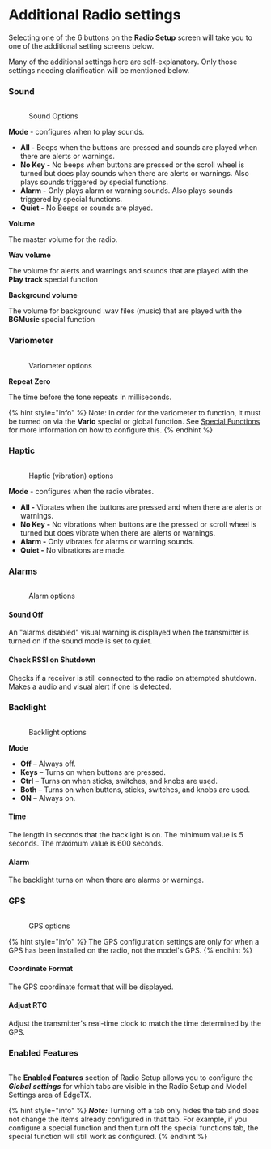 # Additional Radio settings

Selecting one of the 6 buttons on the **Radio Setup** screen will take you to one of the additional setting screens below.

Many of the additional settings here are self-explanatory. Only those settings needing clarification will be mentioned below.

### Sound

<figure><img src="../../../../.gitbook/assets/sound.png" alt=""><figcaption><p>Sound Options</p></figcaption></figure>

**Mode** - configures when to play sounds.

* **All -** Beeps when the buttons are pressed and sounds are played when there are alerts or warnings.
* **No Key -** No beeps when buttons are pressed or the scroll wheel is turned but does play sounds when there are alerts or warnings. Also plays sounds triggered by special functions.
* **Alarm -** Only plays alarm or warning sounds. Also plays sounds triggered by special functions.
* **Quiet -** No Beeps or sounds are played.&#x20;

**Volume**

The master volume for the radio.

**Wav volume**

The volume for alerts and warnings and sounds that are played with the **Play track** special function

**Background volume**

The volume for background .wav files (music) that are played with the **BGMusic** special function&#x20;

### Variometer

<figure><img src="../../../../.gitbook/assets/variometer.png" alt=""><figcaption><p>Variometer options</p></figcaption></figure>

**Repeat Zero**

The time before the tone repeats in milliseconds.

{% hint style="info" %}
Note: In order for the variometer to function, it must be turned on via the **Vario** special or global function. See [Special Functions](../../model-settings/special-functions.md) for more information on how to configure this.
{% endhint %}

### Haptic

<figure><img src="../../../../.gitbook/assets/haptic.png" alt=""><figcaption><p>Haptic (vibration) options</p></figcaption></figure>

**Mode** - configures when the radio vibrates.

* **All -** Vibrates when the buttons are pressed and when there are alerts or warnings.
* **No Key -** No vibrations when buttons are the pressed or scroll wheel is turned but does vibrate when there are alerts or warnings.&#x20;
* **Alarm -** Only vibrates for alarms or warning sounds.
* **Quiet -** No vibrations are made.

### Alarms

<figure><img src="../../../../.gitbook/assets/alarms.png" alt=""><figcaption><p>Alarm options</p></figcaption></figure>

#### Sound Off

An "alarms disabled" visual warning is displayed when the transmitter is turned on if the sound mode is set to quiet.

#### Check RSSI on Shutdown

Checks if a receiver is still connected to the radio on attempted shutdown. Makes a audio and visual alert if one is detected.&#x20;

### Backlight

<figure><img src="../../../../.gitbook/assets/backlight.png" alt=""><figcaption><p>Backlight options</p></figcaption></figure>

**Mode**

* **Off** – Always off.
* **Keys** – Turns on when buttons are pressed.
* **Ctrl** – Turns on when sticks, switches, and knobs are used.
* **Both** – Turns on when buttons, sticks, switches, and knobs are used.
* **ON** – Always on.

#### Time&#x20;

The length in seconds that the backlight is on. The minimum value is 5 seconds. The maximum value is 600 seconds.

#### Alarm

The backlight turns on when there are alarms or warnings.

### GPS

<figure><img src="../../../../.gitbook/assets/gps.png" alt=""><figcaption><p>GPS options</p></figcaption></figure>

{% hint style="info" %}
The GPS configuration settings are only for when a GPS has been installed on the radio, not the model's GPS.
{% endhint %}

#### Coordinate Format

The GPS coordinate format that will be displayed.

#### Adjust RTC

Adjust the transmitter's real-time clock to match the time determined by the GPS.

### Enabled Features

<figure><img src="../../../../.gitbook/assets/EnabledFeatures2.png" alt=""><figcaption></figcaption></figure>

The **Enabled Features** section of Radio Setup allows you to configure the _**Global**_ _**settings**_ for which tabs are visible in the Radio Setup and Model Settings area of EdgeTX.&#x20;

{% hint style="info" %}
_**Note:**_ Turning off a tab only hides the tab and does not change the items already configured in that tab. For example, if you configure a special function and then turn off the special functions tab, the special function will still work as configured.
{% endhint %}

